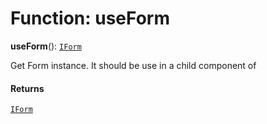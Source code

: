 # Function: useForm

**useForm**(): [`IForm`](/auto-docs/form/interfaces/IForm.md)

Get Form instance. It should be use in a child component of  <Form />

#### Returns

[`IForm`](/auto-docs/form/interfaces/IForm.md)
